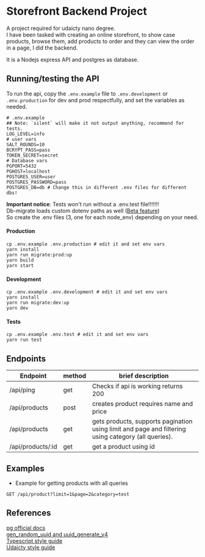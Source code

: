 # Storefront Backend Project

A project required for udaicty nano degree.  
I have been tasked with creating an online storefront, to show case products, browse them, add products to order and they can view the order
in a page, I did the backend.

It is a Nodejs express API and postgres as database.

## Running/testing the API

To run the api, copy the `.env.example` file to `.env.development` or `.env.production` for dev and prod respectfully, and set the variables as needed.

```.env
# .env.example
## Note: `silent` will make it not output anything, recommend for tests.
LOG_LEVEL=info
# user vars
SALT_ROUNDS=10
BCRYPT_PASS=pass
TOKEN_SECRET=secret
# Database vars
PGPORT=5432
PGHOST=localhost
POSTGRES_USER=user
POSTGRES_PASSWORD=pass
POSTGRES_DB=db # Change this in different .env files for different dbs!
```

**Important notice**: Tests won't run without a .env.test file!!!!!!!  
Db-migrate loads custom dotenv paths as well ([Beta feature](https://github.com/db-migrate/node-db-migrate/issues/517))  
So create the .env files (3, one for each node_env) depending on your need.

#### Production

```
cp .env.example .env.production # edit it and set env vars
yarn install
yarn run migrate:prod:up
yarn build
yarn start
```

#### Development

```
cp .env.example .env.development # edit it and set env vars
yarn install
yarn run migrate:dev:up
yarn dev
```

#### Tests

```
cp .env.example .env.test # edit it and set env vars
yarn run test
```

## Endpoints

| Endpoint          | method | brief description                                                                                   |
| ----------------- | ------ | --------------------------------------------------------------------------------------------------- |
| /api/ping         | get    | Checks if api is working returns 200                                                                |
| /api/products     | post   | creates product requires name and price                                                             |
| /api/products     | get    | gets products, supports pagination using limit and page and filtering using category (all queries). |
| /api/products/:id | get    | get a product using id                                                                              |

## Examples

- Example for getting products with all queries

```get /api/product
GET /api/product?limit=1&page=2&category=test
```

## References

[pg official docs](https://node-postgres.com/features/connecting)  
[gen_random_uuid and uuid_generate_v4](https://dba.stackexchange.com/questions/205902/postgresql-two-different-ways-to-generate-a-uuid-gen-random-uuid-vs-uuid-genera)  
[Typescript style guide](https://github.com/Microsoft/TypeScript/wiki/Coding-guidelines#null-and-undefined)  
[Udaicty style guide](https://udacity.github.io/frontend-nanodegree-styleguide/javascript.html)
